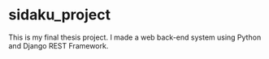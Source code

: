 # sidaku_project
This is my final thesis project. I made a web back-end system using Python and Django REST Framework.
